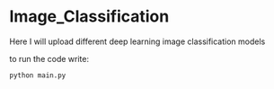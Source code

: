 # Image_Classification
Here I will upload different deep learning image classification models

to run the code write:
```
python main.py
```
